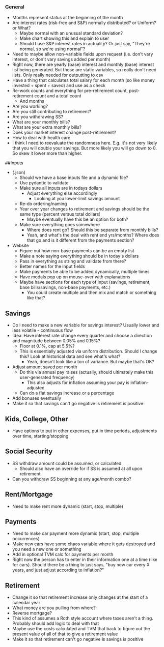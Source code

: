 ### General
- Months represent status at the beginning of the month
- Are interest rates (risk-free and S&P) normally distributed? or Uniform? or What?
  - Maybe normal with an unusual standard deviation?
  - Make chart showing this and explain to user
  - Should I use S&P interest rates in actuality? Or just say, "They're normal, so we're using normal"?
- Need to maybe allow non-variable fields upon request (i.e. don't vary interest, or don't vary savings added per month)
- Right now, there are yearly (base) interest and monthly (base) interest list being generated. But these are static variables,
so really don't need lists. Only really needed for outputting to csv
- Have a thing that calculates total salary for each month (so like money invested + spent + saved) and use as a check
- Re-work counts and everything for pre-retirement count, post-retirement count and a total count
  - And months
- Are you working?
- Are you still contributing to retirement?
- Are you withdrawing SS?
- What are your monthly bills?
- What are your extra monthly bills?
- Does your market interest change post-retirement?
- How to deal with health care
- I think I need to reevaluate the randomness here. E.g. it's not very likely that you will double your savings. But more likely you will go down to 0. So skew it lower more than higher.

##Inputs
- (.json)
  - Should we have a base inputs file and a dynamic file?
  - Use pydantic to validate
  - Make sure all inputs are in todays dollars
    - Adjust everything else accordingly
      - Looking at you lower-limit savings amount
  - Re-do ordering/naming
  - Year over year changes to retirement and savings should be the same type (percent versus total dollars)
    - Maybe eventually have this be an option for both?
  - Make sure everything goes somewhere
    - Where does rent go? Should this be separate from monthly bills?
	- Yeah, and what's the deal with rent end yrs/months? Where does that go and is it different from the payments section?
- Website
  - Figure out how non-base payments can be an empty list
  - Make a note saying everything should be in today's dollars
  - Pass in everything as string and validate from there?
  - Better names for the input fields
  - Make payments be able to be added dynamically, multiple times
  - Have modals pop up on mouse-over with explanations
  - Maybe have sections for each type of input (savings, retirement, base bills/savings, non-base payments, etc.)
    - You could create multiple and then mix and match or something like that?


## Savings
- Do I need to make a new variable for savings interest? Usually lower and less volatile - continuous flow
- Idea: Have interest rate change every quarter and choose a direction and magnitude between 0.05% and 0.15%?
  - Floor at 0.1%, cap at 5.5%?
  - This is essentially adjusted via uniform distribution. Should I change this? Look at historical data and see what's what?
    - Yeah, doesn't look like a ton of variance. But maybe that's OK?
- Adjust amount saved per month
  - Do this via annual pay raises (actually, should ultimately make this user-generated frequency)
    - This also adjusts for inflation assuming your pay is inflation-adjusted
  - Can do a flat savings increase or a percentage
- Add bonuses eventually
- Make it so that savings can't go negative is retirement is positive

## Kids, College, Other
- Have options to put in other expenses, put in time periods, adjustments over time, starting/stopping

## Social Security
- SS withdraw amount could be assumed, or calculated
  - Should also have an override for if SS is assumed at all upon retirement
- Can you withdraw SS beginning at any age/month combo?

## Rent/Mortgage
- Need to make rent more dynamic (start, stop, multiple)

## Payments
- Need to make car payment more dynamic (start, stop, multiple occurrences)
- Make new cars have some chaos variable where it gets destroyed and you need a new one or something
- Add in optional TVM calc for payments per month
- Right now the person has to enter in their information one at a time (like for cars). Should there be a thing to just says, 
  "buy new car every X years, and just adjust according to inflation?"
  
## Retirement
- Change it so that retirement increase only changes at the start of a calendar year
- What money are you pulling from where?
- Reverse mortgage?
- This kind of assumes a Roth style account where taxes aren't a thing. Probably should add logic to deal with that
- Maybe use the costs calculated and TVM that back to figure out the present value of all of that to give a retirement value
- Make it so that retirement can't go negative is savings is positive